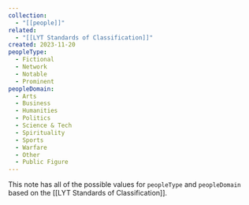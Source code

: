 ```yaml
---
collection:
  - "[[people]]"
related:
  - "[[LYT Standards of Classification]]"
created: 2023-11-20
peopleType:
  - Fictional
  - Network
  - Notable
  - Prominent
peopleDomain:
  - Arts
  - Business
  - Humanities
  - Politics
  - Science & Tech
  - Spirituality
  - Sports
  - Warfare
  - Other
  - Public Figure
---
```

This note has all of the possible values for `peopleType` and `peopleDomain` based on the [[LYT Standards of Classification]].